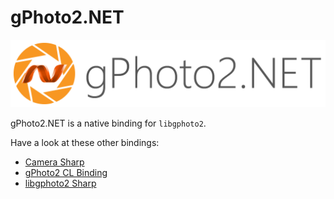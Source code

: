 # gPhoto2.NET

![gPhoto2.NET Logo](https://github.com/lecode-official/gphoto2-dotnet/blob/master/docs/images/Banner.png "gPhoto2.NET Logo")

gPhoto2.NET is a native binding for `libgphoto2`.

Have a look at these other bindings:

- [Camera Sharp](https://gitlab.com/define-private-public/SharpCamera)
- [gPhoto2 CL Binding](https://github.com/vleeuwenmenno/**gphoto2_cl_binding**)
- [libgphoto2 Sharp](https://github.com/gphoto/libgphoto2-sharp)

